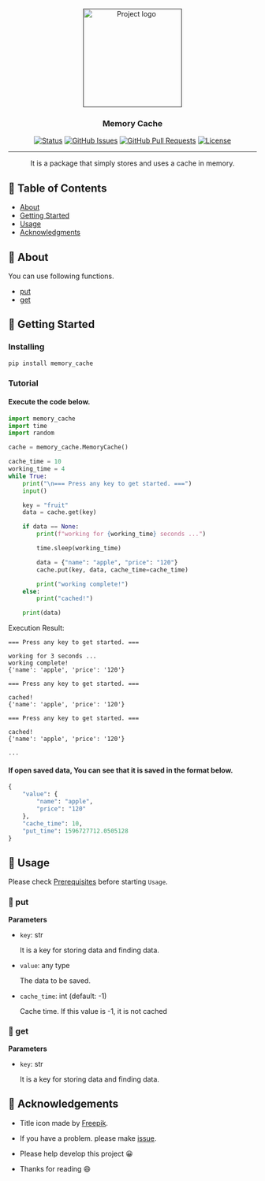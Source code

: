 <p align="center">
  <a href="" rel="noopener">
 <img width=200px height=200px src="./static/icon.png" alt="Project logo" ></a>
 <br>

 
</p>

<h3 align="center">Memory Cache</h3>

<div align="center">

[![Status](https://img.shields.io/badge/status-active-success.svg)]()
[![GitHub Issues](https://img.shields.io/github/issues/da-huin/memory_cache.svg)](https://github.com/da-huin/memory_cache/issues)
[![GitHub Pull Requests](https://img.shields.io/github/issues-pr/da-huin/memory_cache.svg)](https://github.com/da-huin/memory_cache/pulls)
[![License](https://img.shields.io/badge/license-MIT-blue.svg)](/LICENSE)

</div>

---

<p align="center"> It is a package that simply stores and uses a cache in memory.
    <br> 
</p>

## 📝 Table of Contents

- [About](#about)
- [Getting Started](#getting_started)
- [Usage](#usage)
- [Acknowledgments](#acknowledgement)

## 🧐 About <a name = "about"></a>

You can use following functions.

* [put](#put)
* [get](#get)

## 🏁 Getting Started <a name = "getting_started"></a>

### Installing

```
pip install memory_cache
```

### Tutorial

#### Execute the code below.

```python
import memory_cache
import time
import random

cache = memory_cache.MemoryCache()

cache_time = 10
working_time = 4
while True:
    print("\n=== Press any key to get started. ===")
    input()

    key = "fruit"
    data = cache.get(key)

    if data == None:
        print(f"working for {working_time} seconds ...")

        time.sleep(working_time)

        data = {"name": "apple", "price": "120"}
        cache.put(key, data, cache_time=cache_time)

        print("working complete!")
    else:
        print("cached!")

    print(data)
```

Execution Result:
```
=== Press any key to get started. ===

working for 3 seconds ...
working complete!
{'name': 'apple', 'price': '120'}

=== Press any key to get started. ===

cached!
{'name': 'apple', 'price': '120'}

=== Press any key to get started. ===

cached!
{'name': 'apple', 'price': '120'}

...
```

#### If open saved data, You can see that it is saved in the format below.

```python
{
    "value": {
        "name": "apple",
        "price": "120"
    },
    "cache_time": 10,
    "put_time": 1596727712.0505128
}
```

## 🎈 Usage <a name="usage"></a>

Please check [Prerequisites](#prerequisites) before starting `Usage`.

### 🌱 put <a name="put"></a>

**Parameters**

* `key`: str

    It is a key for storing data and finding data.

* `value`: any type

    The data to be saved.

* `cache_time`: int (default: -1)

    Cache time. If this value is -1, it is not cached

### 🌱 get <a name="get"></a>

**Parameters**

* `key`: str

    It is a key for storing data and finding data.

## 🎉 Acknowledgements <a name = "acknowledgement"></a>

- Title icon made by [Freepik](https://www.flaticon.com/kr/authors/freepik).

- If you have a problem. please make [issue](https://github.com/da-huin/memory_cache/issues).

- Please help develop this project 😀

- Thanks for reading 😄
